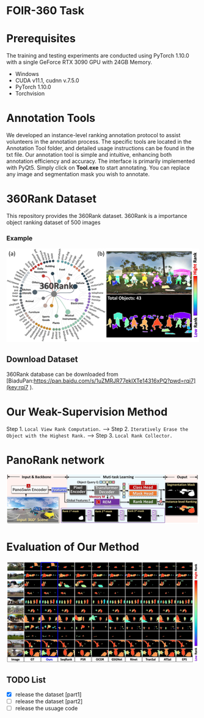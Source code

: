 # FOIR-360 Task
# Prerequisites
The training and testing experiments are conducted using PyTorch 1.10.0 with a single GeForce RTX 3090 GPU with 24GB Memory.
* Windows
* CUDA v11.1, cudnn v.7.5.0
* PyTorch 1.10.0
* Torchvision

# Annotation Tools
 We developed an instance-level ranking annotation protocol to assist volunteers in the annotation process. The specific tools are located in the Annotation Tool folder, and detailed usage instructions can be found in the txt file.
 Our annotation tool is simple and intuitive, enhancing both annotation efficiency and accuracy. The interface is primarily implemented with PyQt5. Simply click on **Tool.exe** to start annotating. You can replace any image and segmentation mask you wish to annotate.

# 360Rank Dataset

This repository provides the 360Rank dataset.
360Rank is a importance object ranking dataset of 500 images

### Example

<div align=center><img src="./dataset.png"/></div>

## Download Dataset
360Rank database can be downloaded from [BiaduPan:https://pan.baidu.com/s/1uZMRJR77ekIXTe14316xPQ?pwd=rqi7](key:rqi7 ).

# Our Weak-Supervision Method
Step 1. `Local View Rank Computation.` --> Step 2. `Iteratively Erase the Object with the Highest Rank.` --> Step 3. `Local Rank Collector.`

# PanoRank network
<div align=center><img src="./net.png"/></div>

# Evaluation of Our Method
<div align=center><img src="./res.png"/></div>

## TODO List
- [x] release the dataset [part1]
- [ ] release the dataset [part2]
- [ ] release the usuage code
